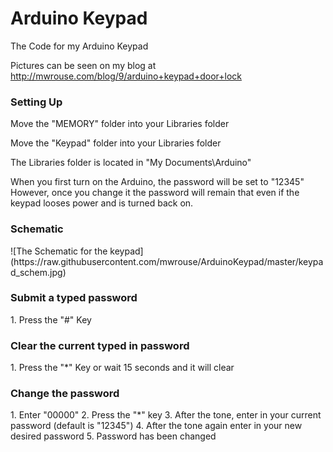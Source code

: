 <h1>Arduino Keypad</h1>
The Code for my Arduino Keypad

Pictures can be seen on my blog at http://mwrouse.com/blog/9/arduino+keypad+door+lock

<h3>Setting Up</h3>
Move the "MEMORY" folder into your Libraries folder

Move the "Keypad" folder into your Libraries folder


The Libraries folder is located in "My Documents\Arduino"

When you first turn on the Arduino, the password will be set to "12345" However, once you change it the password will remain that even if the keypad looses power and is turned back on.


<h3>Schematic</h3>
![The Schematic for the keypad](https://raw.githubusercontent.com/mwrouse/ArduinoKeypad/master/keypad_schem.jpg)

<h3>Submit a typed password</h3>
1. Press the "#" Key


<h3>Clear the current typed in password</h3>
1. Press the "*" Key or wait 15 seconds and it will clear

 
<h3>Change the password</h3>
1. Enter "00000"
2. Press the "*" key
3. After the tone, enter in your current password (default is "12345")
4. After the tone again enter in your new desired password
5. Password has been changed
